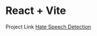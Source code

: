 # React + Vite

Project Link
[Hate Speech Detection](http://sidratulmuntahausmani.pythonanywhere.com/)
